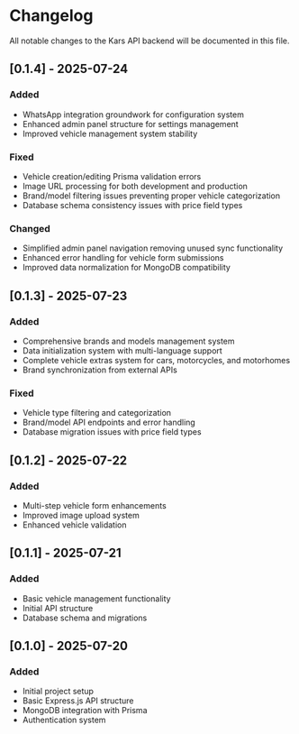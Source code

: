 # Changelog

All notable changes to the Kars API backend will be documented in this file.

## [0.1.4] - 2025-07-24

### Added
- WhatsApp integration groundwork for configuration system
- Enhanced admin panel structure for settings management
- Improved vehicle management system stability

### Fixed
- Vehicle creation/editing Prisma validation errors
- Image URL processing for both development and production
- Brand/model filtering issues preventing proper vehicle categorization
- Database schema consistency issues with price field types

### Changed
- Simplified admin panel navigation removing unused sync functionality
- Enhanced error handling for vehicle form submissions
- Improved data normalization for MongoDB compatibility

## [0.1.3] - 2025-07-23

### Added
- Comprehensive brands and models management system
- Data initialization system with multi-language support
- Complete vehicle extras system for cars, motorcycles, and motorhomes
- Brand synchronization from external APIs

### Fixed
- Vehicle type filtering and categorization
- Brand/model API endpoints and error handling
- Database migration issues with price field types

## [0.1.2] - 2025-07-22

### Added
- Multi-step vehicle form enhancements
- Improved image upload system
- Enhanced vehicle validation

## [0.1.1] - 2025-07-21

### Added
- Basic vehicle management functionality
- Initial API structure
- Database schema and migrations

## [0.1.0] - 2025-07-20

### Added
- Initial project setup
- Basic Express.js API structure
- MongoDB integration with Prisma
- Authentication system